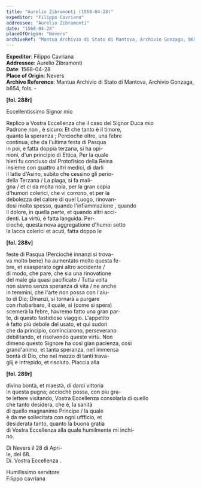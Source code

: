```yaml
---
title: "Aurelio Zibramonti (1568-04-28)"
expeditor: "Filippo Cavriana"
addressee: "Aurelio Zibramonti"
date: "1568-04-28"
placeOfOrigin: "Nevers"
archiveRef: "Mantua Archivio di Stato di Mantova, Archivio Gonzaga, b654, fols. -"
---
```


**Expeditor**: Filippo Cavriana  
**Addressee**: Aurelio Zibramonti  
**Date**: 1568-04-28  
**Place of Origin**: Nevers  
**Archive Reference**: Mantua Archivio di Stato di Mantova, Archivio Gonzaga, b654, fols. -  


**[fol. 288r]**

Eccellentissimo Signor  mio

  
Replico a Vostra Eccellenza  che il caso del Signor  Duca mio   
Padrone non , è sicuro: Et che tanto è il timore,   
quanto la speranza ; Percioche oltre, una febre   
continua, che da l'ultima festa di Pasqua   
in poi, e fatta doppia terzana, si ha opi-  
nioni, d'un principio di Ettica, Per la quale   
hieri fu concluso dal Protofisico della Reina  
insieme con quattro altri medici, di darli   
il latte d'Asino, subito che cessino gli perio-  
 della Terzana / La piaga, si fa mali-  
gna / et ci da molta noia, per la gran copia   
d'humori colerici, che vi corrono, et per la   
debolezza del calore di quel  Luogo, rinovan-  
dosi molto spesso, quando l'infiammazione , quando   
il dolore, in quella perte, et quando  altri acci-  
denti. La virtù, è fatta languida. Per-  
cioché, questa nova aggregatione d'humoi sotto   
la lacca colerici et acuti, fatta doppo le


**[fol. 288v]**

feste di Pasqua (Percioché innanzi si trova-  
va molto bene) ha aumentato molto questa  fe-  
bre, et esasperato ogni altro accidente /   
di modo, che pare, che sia una rinovatione   
del male gia quasi pacificato / Tutta volta   
non siamo senza speranza di vita / ne anche   
in temmini, che l'arte non possa con l'aiu-  
to di Dio; Dinanzi, si tornarà a purgare   
con rhabarbaro, il quale, si (come si spera)   
scemerà la febre, havremo fatto una gran par-  
te, di questo  fastidioso viaggio. L'appetito   
è fatto più debole del usato, et qui sudori   
che da principio, cominciarono, perseverano   
debilitando, et risolvendo queste  virtù. Non   
dimeno questo Signore  ha cosi gian pacienza, cosi   
grand'animo, et tanta speranza, nell immensa   
bontà di Dio, che nel mezzo di tanti trava-  
glij e intrepido, et risoluto. Piaccia alla


**[fol. 289r]**

  
divina bontà, et maestà, di darci vittoria   
in questa  pugna; acciochè possa, con  piu gra-  
te lettere  visitando, Vostra Eccellenza  consolarla di quello   
che tanto desidera, che è, la sanità   
di quello  magnanimo Principe / la quale   
è da me sollecitata con ogni uffficio, et   
desiderata tanto, quanto la buona gratia   
di Vostra Eccellenza  alla quale humilmente  mi inchi-  
no.

Di Nevers il 28 di Apri-  
le, del 68.  
Di. Vostra Eccellenza .
           
Humilissimo servitore   
Filippo cavriana

